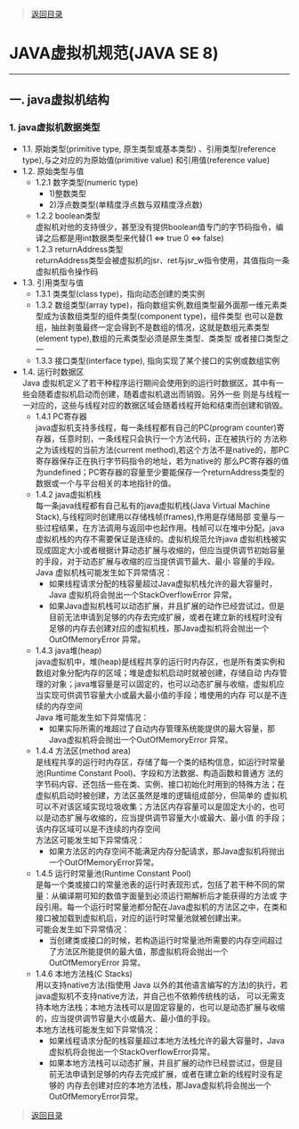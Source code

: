 > [返回目录](https://github.com/Crab2died/jdepth)

#                                                    JAVA虚拟机规范(JAVA SE 8)
---
##  一. java虚拟机结构
### 1. java虚拟机数据类型
   - 1.1. 原始类型(primitive type, 原生类型或基本类型) 、引用类型(reference type),与之对应的为原始值(primitive value)
     和引用值(reference value)
   - 1.2. 原始类型与值
     - 1.2.1 数字类型(numeric type)
       - 1)整数类型
       - 2)浮点数类型(单精度浮点数与双精度浮点数) 
     - 1.2.2 boolean类型  
       虚拟机对他的支持很少，甚至没有提供boolean值专门的字节码指令，编译之后都是用int数据类型来代替(1 <=> true  0 <=> false)
     - 1.2.3 returnAddress类型  
       returnAddress类型会被虚拟机的jsr、ret与jsr_w指令使用，其值指向一条虚拟机指令操作码
   - 1.3. 引用类型与值    
     - 1.3.1 类类型(class type)，指向动态创建的类实例
     - 1.3.2 数组类型(array type)，指向数组实例,数组类型最外面那一维元素类型成为该数组类型的组件类型(component type)，组件类型
       也可以是数组，抽丝剥茧最终一定会得到不是数组的情况，这就是数组元素类型(element type),数组的元素类型必须是原生类型、类类型
       或者接口类型之一
     - 1.3.3 接口类型(interface type), 指向实现了某个接口的实例或数组实例
   - 1.4. 运行时数据区   
     Java 虚拟机定义了若干种程序运行期间会使用到的运行时数据区，其中有一些会随着虚拟机启动而创建，随着虚拟机退出而销毁。另外一些
     则是与线程一一对应的，这些与线程对应的数据区域会随着线程开始和结束而创建和销毁。  
     - 1.4.1 PC寄存器  
       java虚拟机支持多线程，每一条线程都有自己的PC(program counter)寄存器，任意时刻，一条线程只会执行一个方法代码，正在被执行的
       方法称之为该线程的当前方法(current method),若这个方法不是native的，那PC寄存器保存正在执行字节码指令的地址，若为native的
       那么PC寄存器的值为undefined；PC寄存器的容量至少要能保存一个returnAddress类型的数据或一个与平台相关的本地指针的值。
     - 1.4.2 java虚拟机栈  
       每一条java线程都有自己私有的java虚拟机栈(Java Virtual Machine Stack),与线程同时创建用以存储栈帧(frames),作用是存储局部
       变量与一些过程结果，在方法调用与返回中也起作用。栈帧可以在堆中分配，java虚拟机栈的内存不需要保证是连续的。虚拟机规范允许java
       虚拟机栈被实现成固定大小或者根据计算动态扩展与收缩的，但应当提供调节初始容量的手段，对于动态扩展与收缩的应当提供调节最大、最小
       容量的手段。  
       Java 虚拟机栈可能发生如下异常情况：
       - 如果线程请求分配的栈容量超过Java虚拟机栈允许的最大容量时，Java 虚拟机将会抛出一个StackOverflowError 异常。
       - 如果Java虚拟机栈可以动态扩展，并且扩展的动作已经尝试过，但是目前无法申请到足够的内存去完成扩展，或者在建立新的线程时没有
         足够的内存去创建对应的虚拟机栈，那Java虚拟机将会抛出一个 OutOfMemoryError 异常。
     - 1.4.3 java堆(heap)  
       java虚拟机中，堆(heap)是线程共享的运行时内存区，也是所有类实例和数组对象分配内存的区域；堆是虚拟机启动时就被创建，存储自动
       内存管理的对象；java堆容量是可以固定的，也可以动态扩展与收缩，虚拟机应当实现可供调节容量大小或最大最小值的手段；堆使用的内存
       可以是不连续的内存空间  
       Java 堆可能发生如下异常情况：
       - 如果实际所需的堆超过了自动内存管理系统能提供的最大容量，那Java虚拟机将会抛出一个OutOfMemoryError 异常。
     - 1.4.4 方法区(method area)  
       是线程共享的运行时内存区，存储了每一个类的结构信息，如运行时常量池(Runtime Constant Pool)、字段和方法数据、构造函数和普通方
       法的字节码内容、还包括一些在类、实例、接口初始化时用到的特殊方法；在虚拟机启动时被创建，方法区虽然是堆的逻辑组成部分，但简单的
       虚拟机可以不对该区域实现垃圾收集；方法区内存容量可以是固定大小的，也可以是动态扩展与收缩的，应当提供调节容量大小或最大、最小值
       的手段；该内存区域可以是不连续的内存空间  
       方法区可能发生如下异常情况：
       - 如果方法区的内存空间不能满足内存分配请求，那Java虚拟机将抛出一个OutOfMemoryError异常。
     - 1.4.5 运行时常量池(Runtime Constant Pool)  
       是每一个类或接口的常量池表的运行时表现形式，包括了若干种不同的常量：从编译期可知的数值字面量到必须运行期解析后才能获得的方法或
       字段引用。每一个运行时常量池都分配在Java虚拟机的方法区之中，在类和接口被加载到虚拟机后，对应的运行时常量池就被创建出来。  
       可能会发生如下异常情况：
       - 当创建类或接口的时候，若构造运行时常量池所需要的内存空间超过了方法区所能提供的最大值，那虚拟机将会抛出一个OutOfMemoryError
         异常。
     - 1.4.6 本地方法栈(C Stacks)  
       用以支持native方法(指使用 Java 以外的其他语言编写的方法)的执行，若java虚拟机不支持native方法，并自己也不依赖传统栈的话，
       可以无需支持本地方法栈；本地方法栈可以是固定容量的，也可以是动态扩展与收缩的，应当提供调节容量大小或最大、最小值的手段。  
       本地方法栈可能发生如下异常情况：
       - 如果线程请求分配的栈容量超过本地方法栈允许的最大容量时，Java虚拟机将会抛出一个StackOverflowError异常。
       - 如果本地方法栈可以动态扩展，并且扩展的动作已经尝试过，但是目前无法申请到足够的内存去完成扩展，或者在建立新的线程时没有足够的
         内存去创建对应的本地方法栈，那Java虚拟机将会抛出一个OutOfMemoryError异常。
         
> [返回目录](https://github.com/Crab2died/jdepth)